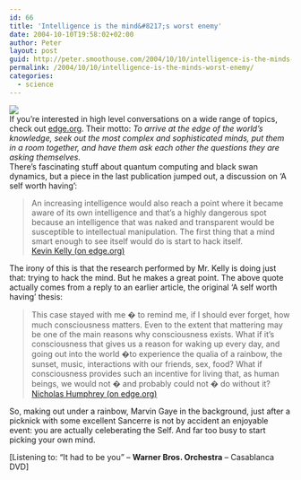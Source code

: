 ```yaml
---
id: 66
title: 'Intelligence is the mind&#8217;s worst enemy'
date: 2004-10-10T19:58:02+02:00
author: Peter
layout: post
guid: http://peter.smoothouse.com/2004/10/10/intelligence-is-the-minds-worst-enemy/
permalink: /2004/10/10/intelligence-is-the-minds-worst-enemy/
categories:
  - science
---
```

![](http://www.forret.com/blog/brainmap.jpg)  
If you&#8217;re interested in high level conversations on a wide range of topics, check out [edge.org](http://www.edge.org/). Their motto: _To arrive at the edge of the world&#8217;s knowledge, seek out the most complex and sophisticated minds, put them in a room together, and have them ask each other the questions they are asking themselves._  
There&#8217;s fascinating stuff about quantum computing and black swan dynamics, but a piece in the last publication jumped out, a discussion on &#8216;A self worth having&#8217;:

> An increasing intelligence would also reach a point where it became aware of its own intelligence and that&#8217;s a highly dangerous spot because an intelligence that was naked and transparent would be susceptible to intellectual manipulation. The first thing that a mind smart enough to see itself would do is start to hack itself.  
> [Kevin Kelly (on edge.org)](http://www.edge.org/documents/archive/edge145.html) 

The irony of this is that the research performed by Mr. Kelly is doing just that: trying to hack the mind. But he makes a great point. The above quote actually comes from a reply to an earlier article, the original &#8216;A self worth having&#8217; thesis:

> This case stayed with me � to remind me, if I should ever forget, how much consciousness matters. Even to the extent that mattering may be one of the main reasons why consciousness exists. What if it&#8217;s consciousness that gives us a reason for waking up every day, and going out into the world �to experience the qualia of a rainbow, the sunset, music, interactions with our friends, sex, food? What if consciousness provides such an incentive for living that, as human beings, we would not � and probably could not � do without it?  
> [Nicholas Humphrey (on edge.org)](http://www.edge.org/3rd_culture/humphrey04/humphrey04_index.html) 

So, making out under a rainbow, Marvin Gaye in the background, just after a picknick with some excellent Sancerre is not by accident an enjoyable event: you are actually celeberating the Self. And far too busy to start picking your own mind.

<div>
  [Listening to: &#8220;It had to be you&#8221; &#8211; <b>Warner Bros. Orchestra</b> &#8211; Casablanca DVD]
</div>
